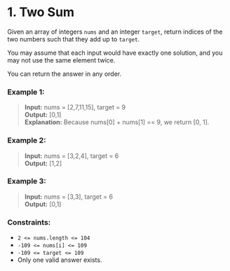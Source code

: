 # 1. Two Sum

Given an array of integers `nums` and an integer `target`, return indices of the two numbers such that they add up to `target`.

You may assume that each input would have exactly one solution, and you may not use the same element twice.

You can return the answer in any order.


### Example 1:

>**Input:** nums = [2,7,11,15], target = 9 <br>
>**Output:** [0,1] <br>
>**Explanation:** Because nums[0] + nums[1] == 9, we return [0, 1].

### Example 2:

>**Input:** nums = [3,2,4], target = 6 <br>
>**Output:** [1,2]

### Example 3:

>**Input:** nums = [3,3], target = 6 <br>
>**Output:** [0,1]
 

### Constraints:

- `2 <= nums.length <= 104`
- `-109 <= nums[i] <= 109`
- `-109 <= target <= 109`
- Only one valid answer exists.
